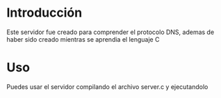 # Introducción
Este servidor fue creado para comprender el protocolo DNS, ademas de haber sido creado mientras se aprendia el lenguaje C

# Uso
Puedes usar el servidor compilando el archivo server.c y ejecutandolo
